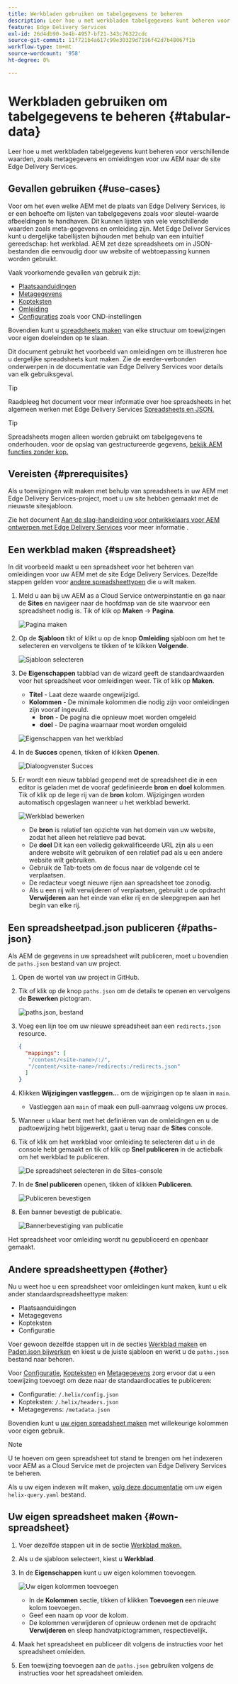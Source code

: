 ```yaml
---
title: Werkbladen gebruiken om tabelgegevens te beheren
description: Leer hoe u met werkbladen tabelgegevens kunt beheren voor verschillende waarden, zoals metagegevens en omleidingen voor uw AEM naar de site Edge Delivery Services.
feature: Edge Delivery Services
exl-id: 26d4db90-3e4b-4957-bf21-343c76322cdc
source-git-commit: 11f721b4a617c99e30329d7196f42d7b48067f1b
workflow-type: tm+mt
source-wordcount: '958'
ht-degree: 0%

---
```



# Werkbladen gebruiken om tabelgegevens te beheren {#tabular-data}

Leer hoe u met werkbladen tabelgegevens kunt beheren voor verschillende waarden, zoals metagegevens en omleidingen voor uw AEM naar de site Edge Delivery Services.

## Gevallen gebruiken {#use-cases}

Voor om het even welke AEM met de plaats van Edge Delivery Services, is er een behoefte om lijsten van tabelgegevens zoals voor sleutel-waarde afbeeldingen te handhaven. Dit kunnen lijsten van vele verschillende waarden zoals meta-gegevens en omleiding zijn. Met Edge Deliver Services kunt u dergelijke tabellijsten bijhouden met behulp van een intuïtief gereedschap: het werkblad. AEM zet deze spreadsheets om in JSON-bestanden die eenvoudig door uw website of webtoepassing kunnen worden gebruikt.

Vaak voorkomende gevallen van gebruik zijn:

* [Plaatsaanduidingen](/help/edge/docs/placeholders.md)
* [Metagegevens](/help/edge/docs/bulk-metadata.md)
* [Kopteksten](/help/edge/docs/custom-headers.md)
* [Omleiding](/help/edge/docs/redirects.md)
* [Configuraties](/help/edge/docs/setup-byo-cdn-push-invalidation.md) zoals voor CND-instellingen

Bovendien kunt u [spreadsheets maken](#own-spreadsheet) van elke structuur om toewijzingen voor eigen doeleinden op te slaan.

Dit document gebruikt het voorbeeld van omleidingen om te illustreren hoe u dergelijke spreadsheets kunt maken. Zie de eerder-verbonden onderwerpen in de documentatie van Edge Delivery Services voor details van elk gebruiksgeval.

>[!TIP]
>
>Raadpleeg het document voor meer informatie over hoe spreadsheets in het algemeen werken met Edge Delivery Services [Spreadsheets en JSON.](/help/edge/developer/spreadsheets.md)

>[!TIP]
>
>Spreadsheets mogen alleen worden gebruikt om tabelgegevens te onderhouden. voor de opslag van gestructureerde gegevens, [bekijk AEM functies zonder kop.](/help/headless/introduction.md)

## Vereisten {#prerequisites}

Als u toewijzingen wilt maken met behulp van spreadsheets in uw AEM met Edge Delivery Services-project, moet u uw site hebben gemaakt met de nieuwste sitesjabloon.

Zie het document [Aan de slag-handleiding voor ontwikkelaars voor AEM ontwerpen met Edge Delivery Services](/help/edge/aem-authoring/edge-dev-getting-started.md) voor meer informatie .

## Een werkblad maken {#spreadsheet}

In dit voorbeeld maakt u een spreadsheet voor het beheren van omleidingen voor uw AEM met de site Edge Delivery Services. Dezelfde stappen gelden voor [andere spreadsheettypen](#other) die u wilt maken.

1. Meld u aan bij uw AEM as a Cloud Service ontwerpinstantie en ga naar de **Sites** en navigeer naar de hoofdmap van de site waarvoor een spreadsheet nodig is. Tik of klik op **Maken** -> **Pagina**.

   ![Pagina maken](assets/tabular-data/tabular-data-create-page.png)

1. Op de **Sjabloon** tikt of klikt u op de knop **Omleiding** sjabloon om het te selecteren en vervolgens te tikken of te klikken **Volgende**.

   ![Sjabloon selecteren](assets/tabular-data/tabular-data-create-page-teamplate-redirects.png)

1. De **Eigenschappen** tabblad van de wizard geeft de standaardwaarden voor het spreadsheet voor omleidingen weer. Tik of klik op **Maken**.

   * **Titel** - Laat deze waarde ongewijzigd.
   * **Kolommen** - De minimale kolommen die nodig zijn voor omleidingen zijn vooraf ingevuld.
      * **bron** - De pagina die opnieuw moet worden omgeleid
      * **doel** - De pagina waarnaar moet worden omgeleid

   ![Eigenschappen van het werkblad](assets/tabular-data/tabular-data-create-page-properties-redirects.png)

1. In de **Succes** openen, tikken of klikken **Openen**.

   ![Dialoogvenster Succes](assets/tabular-data/tabular-data-success.png)

1. Er wordt een nieuw tabblad geopend met de spreadsheet die in een editor is geladen met de vooraf gedefinieerde **bron** en **doel** kolommen. Tik of klik op de lege rij van de **bron** kolom. Wijzigingen worden automatisch opgeslagen wanneer u het werkblad bewerkt.

   ![Werkblad bewerken](assets/tabular-data/tabular-data-edit-redirects.png)

   * De **bron** is relatief ten opzichte van het domein van uw website, zodat het alleen het relatieve pad bevat.
   * De **doel** Dit kan een volledig gekwalificeerde URL zijn als u een andere website wilt gebruiken of een relatief pad als u een andere website wilt gebruiken.
   * Gebruik de Tab-toets om de focus naar de volgende cel te verplaatsen.
   * De redacteur voegt nieuwe rijen aan spreadsheet toe zonodig.
   * Als u een rij wilt verwijderen of verplaatsen, gebruikt u de opdracht **Verwijderen** aan het einde van elke rij en de sleepgrepen aan het begin van elke rij.

## Een spreadsheetpad.json publiceren {#paths-json}

Als AEM de gegevens in uw spreadsheet wilt publiceren, moet u bovendien de `paths.json` bestand van uw project.

1. Open de wortel van uw project in GitHub.

1. Tik of klik op de knop `paths.json` om de details te openen en vervolgens de **Bewerken** pictogram.

   ![paths.json, bestand](assets/tabular-data/tabular-data-paths-json.png)

1. Voeg een lijn toe om uw nieuwe spreadsheet aan een `redirects.json` resource.

   ```json
   {
     "mappings": [
      "/content/<site-name>/:/",
      "/content/<site-name>/redirects:/redirects.json"
     ]
   }
   ```

1. Klikken **Wijzigingen vastleggen...** om de wijzigingen op te slaan in `main`.

   * Vastleggen aan `main` of maak een pull-aanvraag volgens uw proces.

1. Wanneer u klaar bent met het definiëren van de omleidingen en u de padtoewijzing hebt bijgewerkt, gaat u terug naar de **Sites** console.

1. Tik of klik om het werkblad voor omleiding te selecteren dat u in de console hebt gemaakt en tik of klik op **Snel publiceren** in de actiebalk om het werkblad te publiceren.

   ![De spreadsheet selecteren in de Sites-console](assets/tabular-data/tabular-data-select-publish.png)

1. In de **Snel publiceren** openen, tikken of klikken **Publiceren**.

   ![Publiceren bevestigen](assets/tabular-data/tabular-data-quick-publish.png)

1. Een banner bevestigt de publicatie.

   ![Bannerbevestiging van publicatie](assets/tabular-data/tabular-data-publish-banner.png)

Het spreadsheet voor omleiding wordt nu gepubliceerd en openbaar gemaakt.

## Andere spreadsheettypen {#other}

Nu u weet hoe u een spreadsheet voor omleidingen kunt maken, kunt u elk ander standaardspreadsheettype maken:

* Plaatsaanduidingen
* Metagegevens
* Kopteksten
* Configuratie

Voer gewoon dezelfde stappen uit in de secties [Werkblad maken](#spreadsheet) en [Paden.json bijwerken](#paths-json) en kiest u de juiste sjabloon en werkt u de `paths.json` bestand naar behoren.

Voor [Configuratie](https://www.aem.live/docs/configuration), [Kopteksten](https://www.aem.live/docs/custom-headers) en [Metagegevens](https://www.aem.live/docs/bulk-metadata) zorg ervoor dat u een toewijzing toevoegt om deze naar de standaardlocaties te publiceren:

* Configuratie: `/.helix/config.json`
* Kopteksten: `/.helix/headers.json`
* Metagegevens: `/metadata.json`

Bovendien kunt u [uw eigen spreadsheet maken](#own-spreadsheet) met willekeurige kolommen voor eigen gebruik.

>[!NOTE]
>
>U te hoeven om geen spreadsheet tot stand te brengen om het indexeren voor AEM as a Cloud Service met de projecten van Edge Delivery Services te beheren.
>
>Als u uw eigen indexen wilt maken, [volg deze documentatie](https://www.aem.live/developer/indexing#setting-up-more-index-configurations) om uw eigen `helix-query.yaml` bestand.

## Uw eigen spreadsheet maken {#own-spreadsheet}

1. Voer dezelfde stappen uit in de sectie [Werkblad maken.](#spreadsheet)

1. Als u de sjabloon selecteert, kiest u **Werkblad**.

1. In de **Eigenschappen** kunt u uw eigen kolommen toevoegen.

   ![Uw eigen kolommen toevoegen](assets/tabular-data/tabular-data-own-spreadsheet.png)

   * In de **Kolommen** sectie, tikken of klikken **Toevoegen** een nieuwe kolom toevoegen.
   * Geef een naam op voor de kolom.
   * De kolommen verwijderen of opnieuw ordenen met de opdracht **Verwijderen** en sleep handvatpictogrammen, respectievelijk.

1. Maak het spreadsheet en publiceer dit volgens de instructies voor het spreadsheet omleiden.

1. Een toewijzing toevoegen aan de `paths.json` gebruiken volgens de instructies voor het spreadsheet omleiden.

